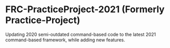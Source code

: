 # FRC-PracticeProject-2021 (Formerly Practice-Project)
Updating 2020 semi-outdated command-based code to the latest 2021 command-based framework, while adding new features.
